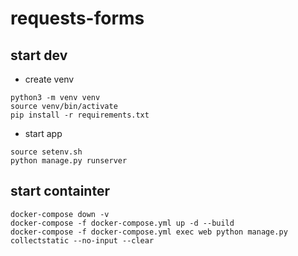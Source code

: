# requests-forms
## start dev
- create venv
```
python3 -m venv venv
source venv/bin/activate
pip install -r requirements.txt
```
- start app
```
source setenv.sh
python manage.py runserver
```
## start containter
```
docker-compose down -v
docker-compose -f docker-compose.yml up -d --build
docker-compose -f docker-compose.yml exec web python manage.py collectstatic --no-input --clear
```